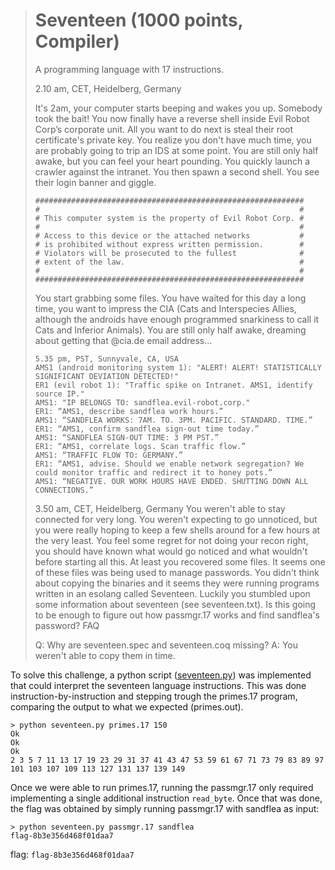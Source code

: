 > # Seventeen (1000 points, Compiler)
> A programming language with 17 instructions.
> 
> 2.10 am, CET, Heidelberg, Germany
> 
> It's 2am, your computer starts beeping and wakes you up. Somebody took the bait! You now finally have a reverse shell inside Evil Robot Corp’s corporate unit. All you want to do next is steal their root certificate's private key.
> You realize you don't have much time, you are probably going to trip an IDS at some point.
> You are still only half awake, but you can feel your heart pounding. You quickly launch a crawler against the intranet. You then spawn a second shell. You see their login banner and giggle.
> 
> ```
> ############################################################
> #                                                          #
> # This computer system is the property of Evil Robot Corp. #
> #                                                          #
> # Access to this device or the attached networks           #
> # is prohibited without express written permission.        #
> # Violators will be prosecuted to the fullest              #
> # extent of the law.                                       #
> #                                                          #
> ############################################################
> ``` 
>
> You start grabbing some files.
> You have waited for this day a long time, you want to impress the CIA (Cats and Interspecies Allies, although the androids have enough programmed snarkiness to call it Cats and Inferior Animals). You are still only half awake, dreaming about getting that @cia.de email address...
> ```
> 5.35 pm, PST, Sunnyvale, CA, USA
> AMS1 (android monitoring system 1): "ALERT! ALERT! STATISTICALLY SIGNIFICANT DEVIATION DETECTED!"
> ER1 (evil robot 1): "Traffic spike on Intranet. AMS1, identify source IP."
> AMS1: "IP BELONGS TO: sandflea.evil-robot.corp."
> ER1: “AMS1, describe sandflea work hours.”
> AMS1: “SANDFLEA WORKS: 7AM. TO. 3PM. PACIFIC. STANDARD. TIME.”
> ER1: “AMS1, confirm sandflea sign-out time today.”
> AMS1: “SANDFLEA SIGN-OUT TIME: 3 PM PST.”
> ER1: “AMS1, correlate logs. Scan traffic flow.”
> AMS1: “TRAFFIC FLOW TO: GERMANY.”
> ER1: “AMS1, advise. Should we enable network segregation? We could monitor traffic and redirect it to honey pots.”
> AMS1: “NEGATIVE. OUR WORK HOURS HAVE ENDED. SHUTTING DOWN ALL CONNECTIONS.”
> ```
> 
> 3.50 am, CET, Heidelberg, Germany
> You weren't able to stay connected for very long. You weren't expecting to go unnoticed, but you were really hoping to keep a few shells around for a few hours at the very least. You feel some regret for not doing your recon right, you should have known what would go noticed and what wouldn't before starting all this.
> At least you recovered some files. It seems one of these files was being used to manage passwords. You didn't think about copying the binaries and it seems they were running programs written in an esolang called Seventeen.
> Luckily you stumbled upon some information about seventeen (see seventeen.txt). Is this going to be enough to figure out how passmgr.17 works and find sandflea's password?
> FAQ
> 
> Q: Why are seventeen.spec and seventeen.coq missing?
> A: You weren't able to copy them in time.
> 

To solve this challenge, a python script ([seventeen.py](seventeen.py)) was implemented that
could interpret the seventeen language instructions. This was done instruction-by-instruction 
and stepping trough the primes.17 program, comparing the output to what we expected (primes.out).


```
> python seventeen.py primes.17 150
Ok
Ok
Ok
2 3 5 7 11 13 17 19 23 29 31 37 41 43 47 53 59 61 67 71 73 79 83 89 97 101 103 107 109 113 127 131 137 139 149
```

Once we were able to run primes.17, running the passmgr.17 only required implementing a single
additional instruction `read_byte`. Once that was done, the flag was obtained by simply running
passmgr.17 with sandflea as input:

```
> python seventeen.py passmgr.17 sandflea
flag-8b3e356d468f01daa7
```

flag: `flag-8b3e356d468f01daa7`
